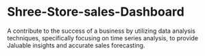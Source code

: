 # Shree-Store-sales-Dashboard
A contribute to the success of a business by utilizing data analysis techniques, specifically focusing on time series analysis, to provide Jaluable insights and accurate sales forecasting.
